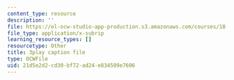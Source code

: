 ```yaml
---
content_type: resource
description: ''
file: https://ol-ocw-studio-app-production.s3.amazonaws.com/courses/18-06sc-linear-algebra-fall-2011/21d5e2d2cd30bf72ad24e834509e7606_D8u1LV9CnCk.srt
file_type: application/x-subrip
learning_resource_types: []
resourcetype: Other
title: 3play caption file
type: OCWFile
uid: 21d5e2d2-cd30-bf72-ad24-e834509e7606
---
```

